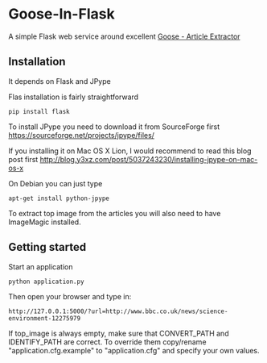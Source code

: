 Goose-In-Flask
==============

A simple Flask web service around excellent [Goose - Article Extractor](https://github.com/jiminoc/goose)

Installation
------------

It depends on Flask and JPype

Flas installation is fairly straightforward 

    pip install flask

To install JPype you need to download it from SourceForge first
https://sourceforge.net/projects/jpype/files/

If you installing it on Mac OS X Lion, I would recommend to read this blog post
first http://blog.y3xz.com/post/5037243230/installing-jpype-on-mac-os-x

On Debian you can just type

    apt-get install python-jpype

To extract top image from the articles you will also need to have ImageMagic installed.

Getting started
---------------

Start an application

    python application.py

Then open your browser and type in:

    http://127.0.0.1:5000/?url=http://www.bbc.co.uk/news/science-environment-12275979

If top_image is always empty, make sure that CONVERT_PATH and IDENTIFY_PATH are
correct. To override them copy/rename "application.cfg.example" to
"application.cfg" and specify your own values.
